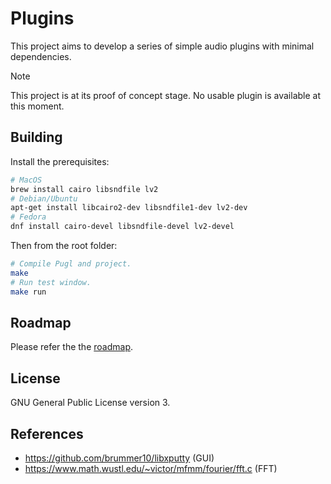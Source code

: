 # Plugins

This project aims to develop a series of simple audio plugins with minimal dependencies.

> [!NOTE]
> This project is at its proof of concept stage. No usable plugin is available at this moment.

## Building

Install the prerequisites:

```sh
# MacOS
brew install cairo libsndfile lv2
# Debian/Ubuntu
apt-get install libcairo2-dev libsndfile1-dev lv2-dev
# Fedora
dnf install cairo-devel libsndfile-devel lv2-devel
```

Then from the root folder:

```sh
# Compile Pugl and project.
make
# Run test window.
make run
```

## Roadmap

Please refer the the [roadmap](ROADMAP.md).

## License

GNU General Public License version 3.

## References

 - https://github.com/brummer10/libxputty (GUI)
 - https://www.math.wustl.edu/~victor/mfmm/fourier/fft.c (FFT)
